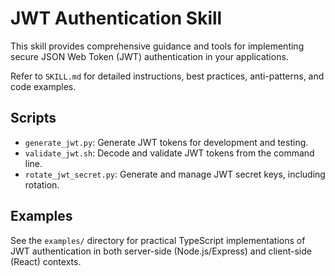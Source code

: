 # JWT Authentication Skill

This skill provides comprehensive guidance and tools for implementing secure JSON Web Token (JWT) authentication in your applications.

Refer to `SKILL.md` for detailed instructions, best practices, anti-patterns, and code examples.

## Scripts

- `generate_jwt.py`: Generate JWT tokens for development and testing.
- `validate_jwt.sh`: Decode and validate JWT tokens from the command line.
- `rotate_jwt_secret.py`: Generate and manage JWT secret keys, including rotation.

## Examples

See the `examples/` directory for practical TypeScript implementations of JWT authentication in both server-side (Node.js/Express) and client-side (React) contexts.